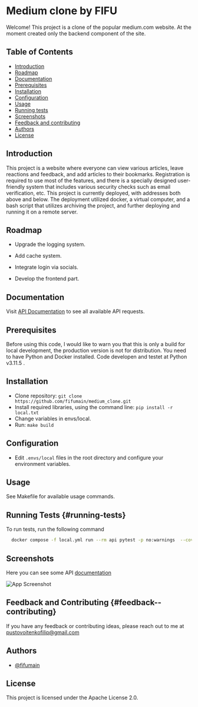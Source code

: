 # Medium clone by FIFU

Welcome! This project is a clone of the popular medium.com website. At the moment created only the backend component of the site.

## Table of Contents

- [Introduction](#introduction)
- [Roadmap](#roadmap)
- [Documentation](#documentation)
- [Prerequisites](#prerequisites)
- [Installation](#installation)
- [Configuration](#configuration)
- [Usage](#usage)
- [Running tests](#running-tests)
- [Screenshots](#screenshots)
- [Feedback and contributing](#feedback--contributing)
- [Authors](#authors)
- [License](#license)

## Introduction

This project is a website where everyone can view various articles, leave reactions and feedback, and add articles to their bookmarks. Registration is required to use most of the features, and there is a specially designed user-friendly system that includes various security checks such as email verification, etc. This project is currently deployed, with addresses both above and below. The deployment utilized docker, a virtual computer, and a bash script that utilizes archiving the project, and further deploying and running it on a remote server.

## Roadmap

- Upgrade the logging system.

- Add cache system.

- Integrate login via socials.

- Develop the frontend part.

## Documentation

Visit [API Documentation](fifumain.site/redoc/) to see all available API requests.

## Prerequisites

Before using this code, I would like to warn you that this is only a build for local development, the production version is not for distribution.
You need to have Python and Docker installed. Code developen and testet at Python v3.11.5 .

## Installation

- Clone repository:
  `git clone https://github.com/fifumain/medium_clone.git`
- Install required libraries, using the command line:
  `pip install -r local.txt`
- Change variables in envs/local.
- Run: `make build`

## Configuration

- Edit `.envs/local` files in the root directory and configure your environment variables.

## Usage

See Makefile for available usage commands.

## Running Tests {#running-tests}

To run tests, run the following command

```bash
  docker compose -f local.yml run --rm api pytest -p no:warnings  --cov-report html
```

## Screenshots

Here you can see some API [documentation](fifumain.site/redoc/)

![App Screenshot](https://i.imgur.com/s1HEeEY_d.webp?maxwidth=1520&fidelity=grand)

## Feedback and Contributing {#feedback--contributing}

If you have any feedback or contributing ideas, please reach out to me at pustovoitenkofilip@gmail.com

## Authors

- [@fifumain](https://www.github.com/fifumain)

## License

This project is licensed under the Apache License 2.0.
